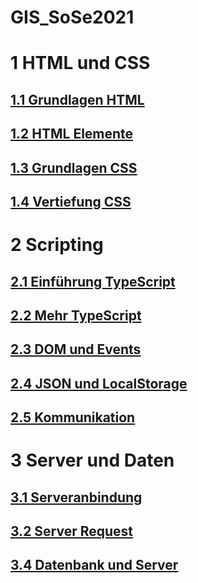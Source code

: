 # GIS_SoSe2021


# 1 HTML und CSS
## [1.1 Grundlagen HTML](https://immanuel-l.github.io/GIS_SoSe2021/Aufgaben/Aufgabe1_1/)
## [1.2 HTML Elemente](https://immanuel-l.github.io/GIS_SoSe2021/Aufgaben/Aufgabe1_2/)
## [1.3 Grundlagen CSS](https://immanuel-l.github.io/GIS_SoSe2021/Aufgaben/Aufgabe1_3/)
## [1.4 Vertiefung CSS](https://immanuel-l.github.io/GIS_SoSe2021/Aufgaben/Aufgabe1_4/)

# 2 Scripting
## [2.1 Einführung TypeScript](https://immanuel-l.github.io/GIS_SoSe2021/Aufgaben/Aufgabe2_1/)
## [2.2 Mehr TypeScript](https://immanuel-l.github.io/GIS_SoSe2021/Aufgaben/Aufgabe2_2/)
## [2.3 DOM und Events](https://immanuel-l.github.io/GIS_SoSe2021/Aufgaben/Aufgabe2_3/)
## [2.4 JSON und LocalStorage](https://immanuel-l.github.io/GIS_SoSe2021/Aufgaben/Aufgabe2_4_2/)
## [2.5 Kommunikation](https://immanuel-l.github.io/GIS_SoSe2021/Aufgaben/Aufgabe2_5/)

#  3 Server und Daten
## [3.1 Serveranbindung](https://immanuel-l.github.io/GIS_SoSe2021/Aufgaben/Aufgabe3_1/)
## [3.2 Server Request](https://immanuel-l.github.io/GIS_SoSe2021/Aufgaben/Aufgabe3_2/)
## [3.4 Datenbank und Server](https://immanuel-l.github.io/GIS_SoSe2021/Aufgaben/Aufgabe3_4/)